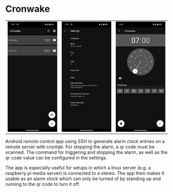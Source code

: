 # Cronwake
| | | |
| ------------------------|------------------------|------------------------|
|![](images/example_0.png)|![](images/example_1.png)|![](images/example_2.png)|

Android remote control app using SSH to generate alarm clock entries on a remote server with crontab. For stopping the alarm, a qr code must be scanned. The command for triggering and stopping the alarm, as well as the qr code value can be configured in the settings.

The app is especially useful for setups in which a linux server (e.g. a raspberry pi media server) is connected to a stereo. The app then makes it usable as an alarm clock which can only be turned of by standing up and running to the qr code to turn it off.

